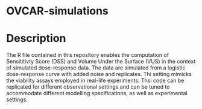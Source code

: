 # OVCAR-simulations

# Description
The R file contained in this repository enables the computation of Sensititivty Score (DSS) and Volume Under the Surface (VUS) in the context of simulated dose-response data.
The data are simulated from a logistic dose-response curve with added noise and replicates.
Thi setting mimicks the viability assays employed in real-life experiments.
Thsi code can be replicated for different observational settings and can be tuned to accommodate different modelling specifications, as well as experimental settings.
